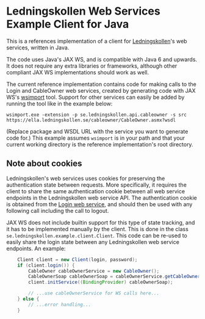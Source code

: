 Ledningskollen Web Services Example Client for Java
===================================================

This is a references implementation of a client for
[Ledningskollen](http://www.ledningskollen.se)'s web services, written in Java.

The code uses Java's JAX WS, and is compatible with Java 6 and upwards. It does
not require any extra libraries or frameworks, although other compliant JAX WS
implementations should work as well.

The current reference implementation contains code for making calls to the
Login and CableOwner web services, created by generating code with JAX WS's
[wsimport](http://docs.oracle.com/javase/6/docs/technotes/tools/share/wsimport.html)
tool. Support for other services can easily be added by running the tool
like in the example below:

    wsimport.exe -extension -p se.ledningskollen.api.cableowner -s src https://ella.ledningskollen.se/cableowner/CableOwner.asmx?wsdl

(Replace package and WSDL URL with the service you want to generate code for.)
This example assumes `wsimport` is in your path and that your current working
directory is the reference implementation's root directory.

Note about cookies
------------------

Ledningskollen's web services uses cookies for preserving the authentication
state between requests. More specifically, it requires the client to share the
same authentication cookie between all web service endpoints in the
Ledningskollen web service API. The authentication cookie is obtained from the
[Login web service](https://ella.ledningskollen.se/cableowner/Login.asmx?wsdl),
and should then be used with any following call including the call to logout.

JAX WS does not include builtin support for this type of state tracking, and
it has to be implemented manually by the client. This is done in the class
`se.ledningskollen.example.client.Client`. This code can be re-used to easily
share the login state between any Ledningskollen web service endpoints.
An example:

```java
    Client client = new Client(login, password);
    if (client.login()) {
        CableOwner cableOwnerService = new CableOwner();
        CableOwnerSoap cableOwnerSoap = cableOwnerService.getCableOwnerSoap();
        client.initService((BindingProvider) cableOwnerSoap);

        // ...use cableOwnerService for WS calls here...
    } else {
        // ...error handling...
    }
```
